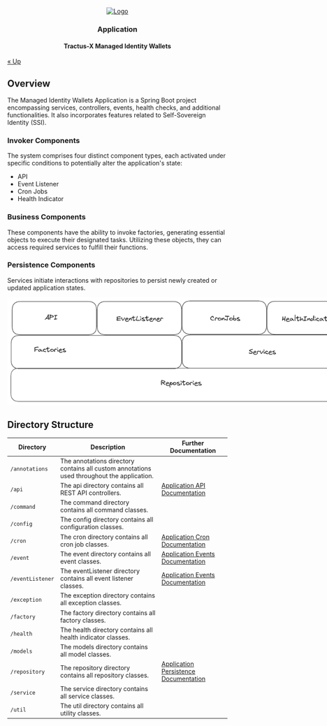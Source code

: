 <a name="readme-top"></a>

<!-- Caption -->

<br />
<div align="center">
  <a href="https://eclipse-tractusx.github.io/img/logo_tractus-x.svg">
    <img src="https://eclipse-tractusx.github.io/img/logo_tractus-x.svg" alt="Logo" width="80" height="80">
  </a>

<h3 align="center">Application</h3>
<h4 align="center">Tractus-X Managed Identity Wallets</h4>

</div>

[« Up](..)

## Overview

The Managed Identity Wallets Application is a Spring Boot project encompassing services, controllers, events, health
checks, and additional functionalities. It also incorporates features related to Self-Sovereign Identity (SSI).

### Invoker Components

The system comprises four distinct component types, each activated under specific conditions to potentially alter the
application's state:

- API
- Event Listener
- Cron Jobs
- Health Indicator

### Business Components

These components have the ability to invoke factories, generating essential objects to execute their designated tasks.
Utilizing these objects, they can access required services to fulfill their functions.

### Persistence Components

Services initiate interactions with repositories to persist newly created or updated application states.


<img src="../images/appDesign.png" alt="design.png" style="max-width: 800px">

## Directory Structure

| Directory        | Description                                                                                | Further Documentation                                                | 
|------------------|--------------------------------------------------------------------------------------------|----------------------------------------------------------------------|
| `/annotations`   | The annotations directory contains all custom annotations used throughout the application. |                                                                      |
| `/api`           | The api directory contains all REST API controllers.                                       | [Application API Documentation](./documentation/api)                 |
| `/command`       | The command directory contains all command classes.                                        |                                                                      |
| `/config`        | The config directory contains all configuration classes.                                   |                                                                      |
| `/cron`          | The cron directory contains all cron job classes.                                          | [Application Cron Documentation](./documentation/cron)               |
| `/event`         | The event directory contains all event classes.                                            | [Application Events Documentation](./documentation/events)           |
| `/eventListener` | The eventListener directory contains all event listener classes.                           | [Application Events Documentation](./documentation/events)           |
| `/exception`     | The exception directory contains all exception classes.                                    |                                                                      |
| `/factory`       | The factory directory contains all factory classes.                                        |                                                                      |
| `/health`        | The health directory contains all health indicator classes.                                |                                                                      |
| `/models`        | The models directory contains all model classes.                                           |                                                                      |
| `/repository`    | The repository directory contains all repository classes.                                  | [Application Persistence Documentation](./documentation/persistence) |
| `/service`       | The service directory contains all service classes.                                        |                                                                      |
| `/util`          | The util directory contains all utility classes.                                           |                                                                      |

